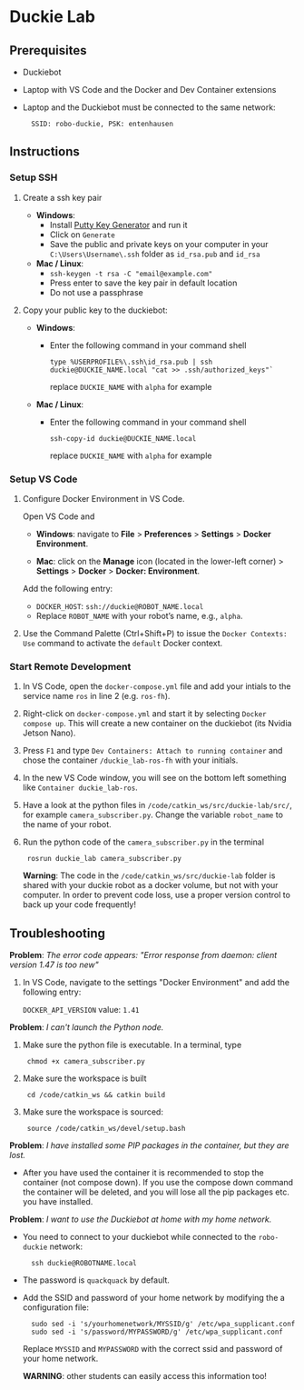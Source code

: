 # Duckie Lab

## Prerequisites

- Duckiebot 
- Laptop with VS Code and  the Docker and Dev Container extensions
- Laptop and the Duckiebot must be connected to the same network:

        SSID: robo-duckie, PSK: entenhausen

## Instructions

### Setup SSH
1. Create a ssh key pair 

   - **Windows**:  
        - Install [Putty Key Generator](https://www.chiark.greenend.org.uk/%7Esgtatham/putty/latest.html) and run it
        - Click on `Generate`
        - Save the public and private keys on your computer in your `C:\Users\Username\.ssh` folder as `id_rsa.pub` and `id_rsa`
   - **Mac / Linux**:  
        -  `ssh-keygen -t rsa -C "email@example.com"`
        - Press enter to save the key pair in default location
        - Do not use a passphrase

2. Copy your public key to the duckiebot:

   - **Windows**:
        - Enter the following command in your command shell
        
              type %USERPROFILE%\.ssh\id_rsa.pub | ssh duckie@DUCKIE_NAME.local "cat >> .ssh/authorized_keys"` 

          replace `DUCKIE_NAME` with `alpha` for example

   - **Mac / Linux**:
        - Enter the following command in your command shell
  
              ssh-copy-id duckie@DUCKIE_NAME.local
             
          replace `DUCKIE_NAME` with `alpha` for example

### Setup VS Code

1. Configure Docker Environment in VS Code.

   Open VS Code and

   - **Windows**: navigate to **File** > **Preferences** > **Settings** > **Docker Environment**.
   
   - **Mac**: click on the **Manage** icon (located in the lower-left corner) > **Settings** > **Docker** > **Docker: Environment**.

    Add the following entry:
   - `DOCKER_HOST`: `ssh://duckie@ROBOT_NAME.local`
   - Replace `ROBOT_NAME` with your robot’s name, e.g., `alpha`.

1. Use the Command Palette (Ctrl+Shift+P) to issue the `Docker Contexts: Use` command to activate the `default` Docker context. 


### Start Remote Development
1. In VS Code, open the `docker-compose.yml` file and add your intials to the service name `ros` in line 2 (e.g. `ros-fh`).
1. Right-click on `docker-compose.yml` and start it by selecting `Docker compose up`. This will create a new container on the duckiebot (its Nvidia Jetson Nano).

1. Press `F1` and type `Dev Containers: Attach to running container` and chose the container `/duckie_lab-ros-fh` with your initials.

1. In the new VS Code window, you will see on the bottom left something like `Container duckie_lab-ros`. 

1. Have a look at the python files in `/code/catkin_ws/src/duckie-lab/src/`, for example `camera_subscriber.py`. Change the variable `robot_name` to the name of your robot. 

1. Run the python code of the `camera_subscriber.py` in the terminal 

        rosrun duckie_lab camera_subscriber.py

   **Warning**: The code in the `/code/catkin_ws/src/duckie-lab` folder is shared with your duckie robot as a docker volume, but not with your computer. In order to prevent code loss, use a proper version control to back up your code frequently!


## Troubleshooting

**Problem**: *The error code appears: "Error response from daemon: client version 1.47 is too new"*
1. In VS Code, navigate to the settings "Docker Environment" and add the following entry:

   `DOCKER_API_VERSION` value: `1.41`


**Problem**: *I can't launch the Python node.*
        
1. Make sure the python file is executable. In a terminal, type

        chmod +x camera_subscriber.py

2. Make sure the workspace is built

        cd /code/catkin_ws && catkin build

3. Make sure the workspace is sourced:

        source /code/catkin_ws/devel/setup.bash

**Problem**: *I have installed some PIP packages in the container, but they are lost.*

+ After you have used the container it is recommended to stop the container (not compose down).
If you use the compose down command the container will be deleted,
and you will lose all the pip packages etc. you have installed.

**Problem**: *I want to use the Duckiebot at home with my home network.*

+ You need to connect to your duckiebot while connected to the `robo-duckie` network:

        ssh duckie@ROBOTNAME.local

+ The password is `quackquack` by default.

+ Add the SSID and password of your home network by modifying the a configuration file:

        sudo sed -i 's/yourhomenetwork/MYSSID/g' /etc/wpa_supplicant.conf 
        sudo sed -i 's/password/MYPASSWORD/g' /etc/wpa_supplicant.conf

   Replace `MYSSID` and `MYPASSWORD` with the correct ssid and password of your home network. 

   **WARNING**: other students can easily access this information too!
